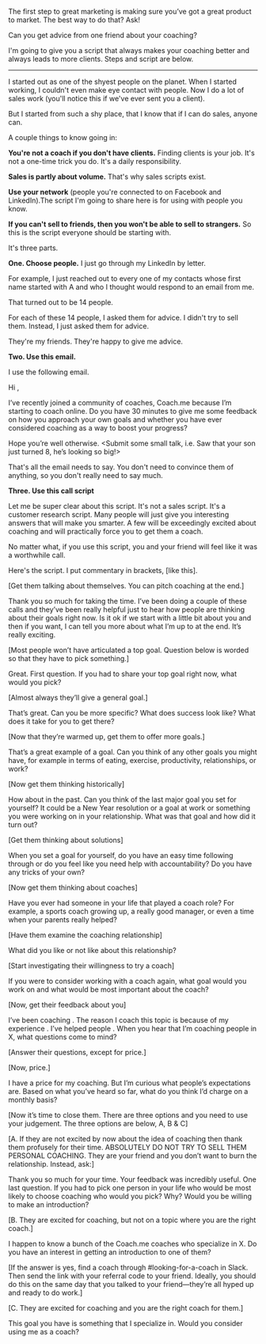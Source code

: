 The first step to great marketing is making sure you’ve got a great product to market. The best way to do that? Ask! 

Can you get advice from one friend about your coaching?

I'm going to give you a script that always makes your coaching better and always leads to more clients. Steps and script are below.

-----------

I started out as one of the shyest people on the planet. When I started working, I couldn't even make eye contact with people. Now I do a lot of sales work (you'll notice this if we've ever sent you a client).

But I started from such a shy place, that I know that if I can do sales, anyone can.

 

A couple things to know going in:

**You're not a coach if you don't have clients.** Finding clients is your job. It's not a one-time trick you do. It's a daily responsibility.

**Sales is partly about volume.** That's why sales scripts exist.

**Use your network** (people you're connected to on Facebook and LinkedIn).The script I'm going to share here is for using with people you know. 

**If you can't sell to friends, then you won't be able to sell to strangers.** So this is the script everyone should be starting with.

It's three parts.

**One. Choose people.**
I just go through my LinkedIn by letter.

For example, I just reached out to every one of my contacts whose first name started with A and who I thought would respond to an email from me.

That turned out to be 14 people.

For each of these 14 people, I asked them for advice. I didn't try to sell them. Instead, I just asked them for advice.

They're my friends. They're happy to give me advice.

 

**Two. Use this email.**

I use the following email.



Hi <name>,

I’ve recently joined a community of coaches, Coach.me because I’m starting to coach <topic> online. Do you have 30 minutes to give me some feedback on how you approach your own goals and whether you have ever considered coaching as a way to boost your progress?

Hope you’re well otherwise. <Submit some small talk, i.e. Saw that your son just turned 8, he’s looking so big!>



That's all the email needs to say. You don't need to convince them of anything, so you don't really need to say much.

 
**Three. Use this call script**

Let me be super clear about this script. It's not a sales script. It's a customer research script. Many people will just give you interesting answers that will make you smarter. A few will be exceedingly excited about coaching and will practically force you to get them a coach.

No matter what, if you use this script, you and your friend will feel like it was a worthwhile call.

Here's the script. I put commentary in brackets, [like this].

 

[Get them talking about themselves. You can pitch coaching at the end.]

Thank you so much for taking the time. I’ve been doing a couple of these calls and they’ve been really helpful just to hear how people are thinking about their goals right now. Is it ok if we start with a little bit about you and then if you want, I can tell you more about what I’m up to at the end. It’s really exciting.

[Most people won’t have articulated a top goal. Question below is worded so that they have to pick something.]

Great. First question. If you had to share your top goal right now, what would you pick?

[Almost always they’ll give a general goal.]

That’s great. Can you be more specific? What does success look like? What does it take for you to get there?

[Now that they’re warmed up, get them to offer more goals.]

That’s a great example of a goal. Can you think of any other goals you might have, for example in terms of eating, exercise, productivity, relationships, or work?

[Now get them thinking historically]

How about in the past. Can you think of the last major goal you set for yourself? It could be a New Year resolution or a goal at work or something you were working on in your relationship. What was that goal and how did it turn out?

[Get them thinking about solutions]

When you set a goal for yourself, do you have an easy time following through or do you feel like you need help with accountability? Do you have any tricks of your own?

[Now get them thinking about coaches]

Have you ever had someone in your life that played a coach role? For example, a sports coach growing up, a really good manager, or even a time when your parents really helped?

[Have them examine the coaching relationship]

What did you like or not like about this relationship?

[Start investigating their willingness to try a coach]

If you were to consider working with a coach again, what goal would you work on and what would be most important about the coach?

[Now, get their feedback about you]

I’ve been coaching <topic>. The reason I coach this topic is because of my experience <share experience>. I’ve helped people <share a success story>. When you hear that I’m coaching people in X, what questions come to mind?

[Answer their questions, except for price.]

[Now, price.]

I have a price for my coaching. But I’m curious what people’s expectations are. Based on what you’ve heard so far, what do you think I’d charge on a monthly basis?

[Now it’s time to close them. There are three options and you need to use your judgement. The three options are below, A, B & C]

[A. If they are not excited by now about the idea of coaching then thank them profusely for their time. ABSOLUTELY DO NOT TRY TO SELL THEM PERSONAL COACHING. They are your friend and you don’t want to burn the relationship. Instead, ask:]

Thank you so much for your time. Your feedback was incredibly useful. One last question. If you had to pick one person in your life who would be most likely to choose coaching who would you pick? Why? Would you be willing to make an introduction?

[B. They are excited for coaching, but not on a topic where you are the right coach.]

I happen to know a bunch of the Coach.me coaches who specialize in X. Do you have an interest in getting an introduction to one of them?

[If the answer is yes, find a coach through #looking-for-a-coach in Slack. Then send the link with your referral code to your friend. Ideally, you should do this on the same day that you talked to your friend—they’re all hyped up and ready to do work.]

[C. They are excited for coaching and you are the right coach for them.]

This goal you have is something that I specialize in. Would you consider using me as a coach?